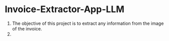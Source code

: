 # Invoice-Extractor-App-LLM

1. The objective of this project is to extract any information from the image of the invoice.
2. 
